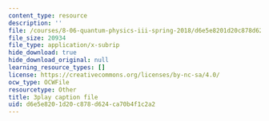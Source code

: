 ```yaml
---
content_type: resource
description: ''
file: /courses/8-06-quantum-physics-iii-spring-2018/d6e5e8201d20c878d624ca70b4f1c2a2_7Y3qcKzO_mY.srt
file_size: 20934
file_type: application/x-subrip
hide_download: true
hide_download_original: null
learning_resource_types: []
license: https://creativecommons.org/licenses/by-nc-sa/4.0/
ocw_type: OCWFile
resourcetype: Other
title: 3play caption file
uid: d6e5e820-1d20-c878-d624-ca70b4f1c2a2
---
```

